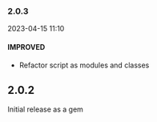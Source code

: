 ### 2.0.3

2023-04-15 11:10

#### IMPROVED

- Refactor script as modules and classes

## 2.0.2

Initial release as a gem

